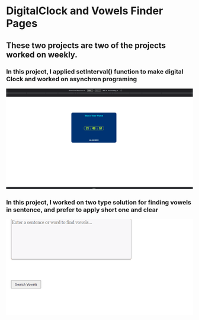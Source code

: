 # DigitalClock and Vowels Finder Pages
## These two projects are two of the projects worked on weekly.

### In this project, I applied setInterval() function to make digital Clock and worked on asynchron programing
![Digital Clock Page](./img/Digital-Clock.gif "Digital Clock Page")


### In this project, I worked on two type solution for finding vowels in sentence, and prefer to apply short one and clear
![Vowels Search Page](./img/Search-Vowels.gif "Vowels Search Page")
